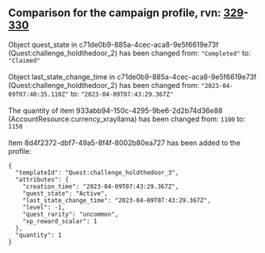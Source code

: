 ## Comparison for the campaign profile, rvn: [329](https://github.com/PRO100KatYT/FortniteProfileRevisions/tree/main/profiles/campaign/329%20campaign.json)-[330](https://github.com/PRO100KatYT/FortniteProfileRevisions/tree/main/profiles/campaign/330%20campaign.json)

Object quest_state in c71de0b9-885a-4cec-aca8-9e5f6619e73f (Quest:challenge_holdthedoor_2) has been changed from: `"Completed"` to: `"Claimed"`
<br><br>
Object last_state_change_time in c71de0b9-885a-4cec-aca8-9e5f6619e73f (Quest:challenge_holdthedoor_2) has been changed from: `"2023-04-09T07:40:35.110Z"` to: `"2023-04-09T07:43:29.367Z"`
<br><br>
The quantity of item 933abb94-150c-4295-9be6-2d2b74d36e88 (AccountResource:currency_xrayllama) has been changed from: `1100` to: `1150`
<br><br>
Item 8d4f2372-dbf7-49a5-8f4f-8002b80ea727 has been added to the profile:

```
{
  "templateId": "Quest:challenge_holdthedoor_3",
  "attributes": {
    "creation_time": "2023-04-09T07:43:29.367Z",
    "quest_state": "Active",
    "last_state_change_time": "2023-04-09T07:43:29.367Z",
    "level": -1,
    "quest_rarity": "uncommon",
    "xp_reward_scalar": 1
  },
  "quantity": 1
}
```

<br><br>
